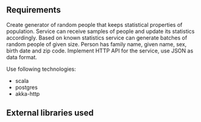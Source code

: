 ## Requirements

Create generator of random people that keeps statistical properties of population.
Service can receive samples of people and update its statistics accordingly.
Based on known statistics service can generate batches of random people of given size.
Person has family name, given name, sex, birth date and zip code.
Implement HTTP API for the service, use JSON as data format.

Use following technologies:
 - scala
 - postgres
 - akka-http

## External libraries used
